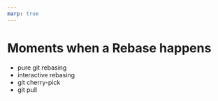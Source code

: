 ```yaml
---
marp: true
---
```


# Moments when a Rebase happens

* pure git rebasing
* interactive rebasing
* git cherry-pick
* git pull